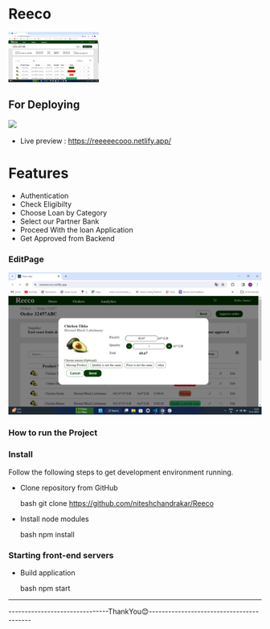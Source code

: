 # Reeco
<img src="https://github.com/niteshchandrakar/Reeco/blob/main/src/Components/Screenshot%20(473).png" height="100" width="180">


## For Deploying
![](https://img.shields.io/badge/Netlify-00C7B7?style=for-the-badge&logo=netlify&logoColor=white)



- Live preview : https://reeeeecooo.netlify.app/


# Features
- Authentication
- Check Eligibilty
- Choose Loan by Category
- Select our Partner Bank
- Proceed With the loan Application
- Get Approved from Backend 


### EditPage
<img src="https://github.com/niteshchandrakar/Reeco/blob/main/src/Components/Screenshot%20(474).png" />


### How to run the Project
### Install

Follow the following steps to get development environment running.

* Clone repository from GitHub

  bash
  git clone https://github.com/niteshchandrakar/Reeco
  

  

* Install node modules

   bash
   npm install
   


### Starting front-end servers

* Build application

  bash
  npm start
  
---

-------------------------------ThankYou😊-----------------------------------------
